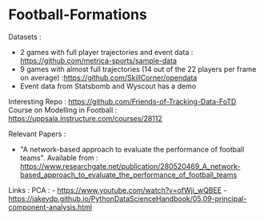 # Football-Formations
Datasets : 

- 2 games with full player trajectories and event data : https://github.com/metrica-sports/sample-data
- 9 games with almost full trajectories (14 out of the 22 players per frame on average) :https://github.com/SkillCorner/opendata
- Event data from Statsbomb and Wyscout has a demo



Interesting Repo : https://github.com/Friends-of-Tracking-Data-FoTD
Course on Modelling in Football : https://uppsala.instructure.com/courses/28112

Relevant Papers : 
- "A network-based approach to evaluate the performance of football teams". Available from : https://www.researchgate.net/publication/280520469_A_network-based_approach_to_evaluate_the_performance_of_football_teams


Links : 
PCA : - https://www.youtube.com/watch?v=ofWji_wQBEE
      - https://jakevdp.github.io/PythonDataScienceHandbook/05.09-principal-component-analysis.html
